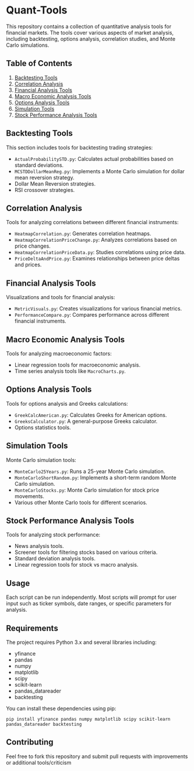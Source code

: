 
# Quant-Tools

This repository contains a collection of quantitative analysis tools for financial markets. The tools cover various aspects of market analysis, including backtesting, options analysis, correlation studies, and Monte Carlo simulations.

## Table of Contents

1. [Backtesting Tools](#backtesting-tools)
2. [Correlation Analysis](#correlation-analysis)
3. [Financial Analysis Tools](#financial-analysis-tools)
4. [Macro Economic Analysis Tools](#macro-economic-analysis-tools)
5. [Options Analysis Tools](#options-analysis-tools)
6. [Simulation Tools](#simulation-tools)
7. [Stock Performance Analysis Tools](#stock-performance-analysis-tools)

## Backtesting Tools

This section includes tools for backtesting trading strategies:

- `ActualProbabilitySTD.py`: Calculates actual probabilities based on standard deviations.
- `MCSTDDollarMeanReg.py`: Implements a Monte Carlo simulation for dollar mean reversion strategy.
- Dollar Mean Reversion strategies.
- RSI crossover strategies.

## Correlation Analysis

Tools for analyzing correlations between different financial instruments:

- `HeatmapCorrelation.py`: Generates correlation heatmaps.
- `HeatmapCorrelationPriceChange.py`: Analyzes correlations based on price changes.
- `HeatmapCorrelationPriceData.py`: Studies correlations using price data.
- `PriceDeltaAndPrice.py`: Examines relationships between price deltas and prices.

## Financial Analysis Tools

Visualizations and tools for financial analysis:

- `MetricVisuals.py`: Creates visualizations for various financial metrics.
- `PerformanceCompare.py`: Compares performance across different financial instruments.

## Macro Economic Analysis Tools

Tools for analyzing macroeconomic factors:

- Linear regression tools for macroeconomic analysis.
- Time series analysis tools like `MacroCharts.py`.

## Options Analysis Tools

Tools for options analysis and Greeks calculations:

- `GreekCalcAmerican.py`: Calculates Greeks for American options.
- `GreeksCalculator.py`: A general-purpose Greeks calculator.
- Options statistics tools.

## Simulation Tools

Monte Carlo simulation tools:

- `MonteCarlo25Years.py`: Runs a 25-year Monte Carlo simulation.
- `MonteCarloShortRandom.py`: Implements a short-term random Monte Carlo simulation.
- `MonteCarloStocks.py`: Monte Carlo simulation for stock price movements.
- Various other Monte Carlo tools for different scenarios.

## Stock Performance Analysis Tools

Tools for analyzing stock performance:

- News analysis tools.
- Screener tools for filtering stocks based on various criteria.
- Standard deviation analysis tools.
- Linear regression tools for stock vs macro analysis.

## Usage

Each script can be run independently. Most scripts will prompt for user input such as ticker symbols, date ranges, or specific parameters for analysis.

## Requirements

The project requires Python 3.x and several libraries including:

- yfinance
- pandas
- numpy
- matplotlib
- scipy
- scikit-learn
- pandas_datareader
- backtesting

You can install these dependencies using pip:

```
pip install yfinance pandas numpy matplotlib scipy scikit-learn pandas_datareader backtesting
```

## Contributing

Feel free to fork this repository and submit pull requests with improvements or additional tools/criticism

